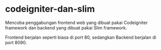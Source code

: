# codeigniter-dan-slim
Mencoba penggabungan frontend web yang dibuat pakai Codeigniter framework dan backend yang dibuat pakai Slim framework.

Frontend berjalan seperti biasa di port 80, sedangkan Backend berjalan di port 8090.
